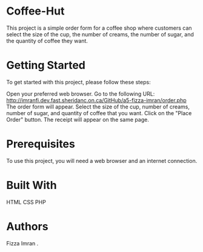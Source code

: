 # Coffee-Hut

This project is a simple order form for a coffee shop where customers can select the size of the cup, the number of creams, the number of sugar, and the quantity of coffee they want.

# Getting Started
To get started with this project, please follow these steps:

Open your preferred web browser.
Go to the following URL: http://imranfi.dev.fast.sheridanc.on.ca/GitHub/a5-fizza-imran/order.php
The order form will appear.
Select the size of the cup, number of creams, number of sugar, and quantity of coffee that you want.
Click on the "Place Order" button.
The receipt will appear on the same page.

# Prerequisites
To use this project, you will need a web browser and an internet connection.

# Built With
HTML
CSS
PHP

# Authors
Fizza Imran
.

